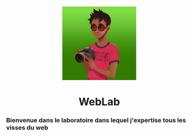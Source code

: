 <p align="center"><img src="logo.jpg" height="200" border-radius="100"></p>

<h1 align="center">WebLab</h1>

### Bienvenue dans le laboratoire dans lequel j'expertise tous les visses du web